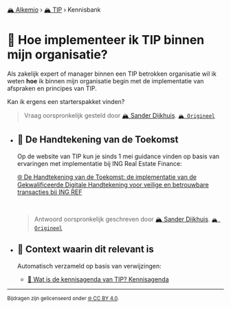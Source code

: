 [🏔️ Alkemio](https://welcome.alkem.io/) › [🏔️ TIP](https://alkem.io/tip/dashboard) › Kennisbank
# 📄 Hoe implementeer ik TIP binnen mijn organisatie?
Als zakelijk expert of manager binnen een TIP betrokken organisatie wil ik weten __hoe__ ik binnen mijn organisatie begin met de implementatie van afspraken en principes van TIP.

Kan ik ergens een starterspakket vinden?
> Vraag oorspronkelijk gesteld door [🏔️ Sander Dijkhuis](https://alkem.io/user/sander-dijkhuis-3912). [`🏔️ Origineel`](https://alkem.io/tip/collaboration/hoeimplementeerik-4286)

- ## <a id="dehandtekeningvan-1835"></a> 📌 De Handtekening van de Toekomst
  Op de website van TIP kun je sinds 1 mei guidance vinden op basis van ervaringen met implementatie bij ING Real Estate Finance:
  
  [🌐 De Handtekening van de Toekomst: de implementatie van de Gekwalificeerde Digitale Handtekening voor veilige en betrouwbare transacties bij ING REF](https://www.trustedinformationpartners.nl/de-handtekening-van-de-toekomst-de-implementatie-van-de-gekwalificeerde-digitale-handtekening-voor-veilige-en-betrouwbare-transacties-bij-ing-ref/)
  
  <br>

  
  > Antwoord oorspronkelijk geschreven door [🏔️ Sander Dijkhuis](https://alkem.io/tip/collaboration/hoeimplementeerik-4286/posts/dehandtekeningvan-1835). [`🏔️ Origineel`](https://alkem.io/tip/collaboration/hoeimplementeerik-4286/posts/dehandtekeningvan-1835)

- ## 📌 Context waarin dit relevant is
  Automatisch verzameld op basis van verwijzingen:
  - [📌 Wat is de kennisagenda van TIP? Kennisagenda](watisdekennisagen-9941.md#kennisagenda-5711)
* * *
<small>Bijdragen zijn gelicenseerd onder [🌐 CC BY 4.0](https://creativecommons.org/licenses/by/4.0/deed.nl).</small>
